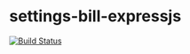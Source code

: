 # settings-bill-expressjs
[![Build Status](https://travis-ci.com/amandam2017/settings-bill-expressjs.svg?branch=master)](https://travis-ci.com/amandam2017/settings-bill-expressjs)
